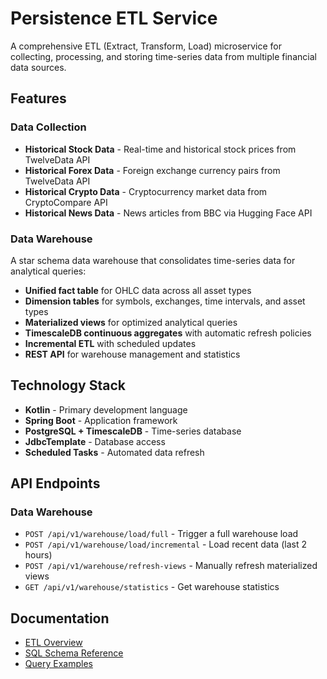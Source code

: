 # Persistence ETL Service

A comprehensive ETL (Extract, Transform, Load) microservice for collecting, processing, and storing time-series data from multiple financial data sources.

## Features

### Data Collection
- **Historical Stock Data** - Real-time and historical stock prices from TwelveData API
- **Historical Forex Data** - Foreign exchange currency pairs from TwelveData API
- **Historical Crypto Data** - Cryptocurrency market data from CryptoCompare API
- **Historical News Data** - News articles from BBC via Hugging Face API

### Data Warehouse
A star schema data warehouse that consolidates time-series data for analytical queries:
- **Unified fact table** for OHLC data across all asset types
- **Dimension tables** for symbols, exchanges, time intervals, and asset types
- **Materialized views** for optimized analytical queries
- **TimescaleDB continuous aggregates** with automatic refresh policies
- **Incremental ETL** with scheduled updates
- **REST API** for warehouse management and statistics

## Technology Stack

- **Kotlin** - Primary development language
- **Spring Boot** - Application framework
- **PostgreSQL + TimescaleDB** - Time-series database
- **JdbcTemplate** - Database access
- **Scheduled Tasks** - Automated data refresh

## API Endpoints

### Data Warehouse

- `POST /api/v1/warehouse/load/full` - Trigger a full warehouse load
- `POST /api/v1/warehouse/load/incremental` - Load recent data (last 2 hours)
- `POST /api/v1/warehouse/refresh-views` - Manually refresh materialized views
- `GET /api/v1/warehouse/statistics` - Get warehouse statistics

## Documentation

- [ETL Overview](docs/index.md)
- [SQL Schema Reference](docs/data-warehouse-schema.sql)
- [Query Examples](docs/data-warehouse-queries.sql)